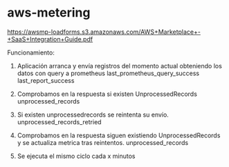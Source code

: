 # aws-metering

https://awsmp-loadforms.s3.amazonaws.com/AWS+Marketplace+-+SaaS+Integration+Guide.pdf

Funcionamiento:

1. Aplicación arranca y envía registros del momento actual obteniendo los datos con query a prometheus
last_prometheus_query_success
last_report_success

2. Comprobamos en la respuesta si existen UnprocessedRecords
unprocessed_records

3. Si existen unprocessedrecords se reintenta su envío.
unprocessed_records_retried

4. Comprobamos en la respuesta siguen existiendo UnprocessedRecords y se actualiza metrica tras reintentos.
unprocessed_records

4. Se ejecuta el mismo ciclo cada x minutos